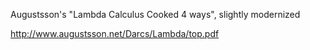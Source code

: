 Augustsson's "Lambda Calculus Cooked 4 ways", slightly modernized

http://www.augustsson.net/Darcs/Lambda/top.pdf